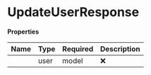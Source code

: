 # UpdateUserResponse



**Properties**

| Name | Type | Required | Description |
| :-------- | :----------| :----------| :----------|
    | user | model | ❌ |  |




<!-- This file was generated by liblab | https://liblab.com/ -->